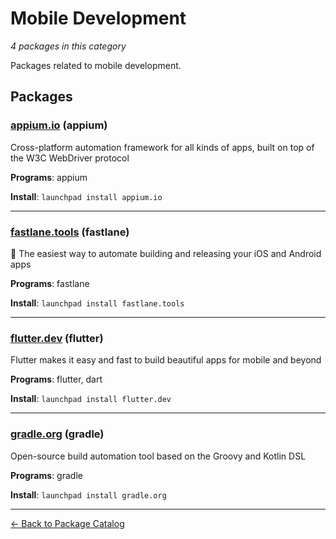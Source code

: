 # Mobile Development

*4 packages in this category*

Packages related to mobile development.

## Packages

### [appium.io](../packages/appium.io/index.md) (appium)

Cross-platform automation framework for all kinds of apps, built on top of the W3C WebDriver protocol

**Programs**: appium

**Install**: `launchpad install appium.io`

---

### [fastlane.tools](../packages/fastlane.tools/index.md) (fastlane)

🚀 The easiest way to automate building and releasing your iOS and Android apps

**Programs**: fastlane

**Install**: `launchpad install fastlane.tools`

---

### [flutter.dev](../packages/flutter.dev/index.md) (flutter)

Flutter makes it easy and fast to build beautiful apps for mobile and beyond

**Programs**: flutter, dart

**Install**: `launchpad install flutter.dev`

---

### [gradle.org](../packages/gradle.org/index.md) (gradle)

Open-source build automation tool based on the Groovy and Kotlin DSL

**Programs**: gradle

**Install**: `launchpad install gradle.org`

---

[← Back to Package Catalog](../package-catalog.md)
